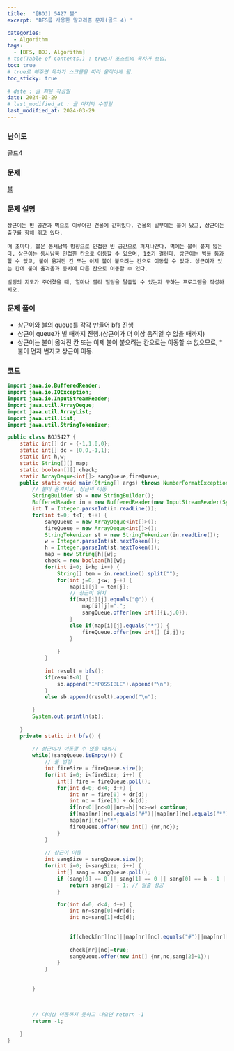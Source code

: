 ```yaml
---
title:  "[BOJ] 5427 불"
excerpt: "BFS를 사용한 알고리즘 문제(골드 4) "

categories:
  - Algorithm
tags:
  - [BFS, BOJ, Algorithm]
# toc(Table of Contents.) : true시 포스트의 목차가 보임.
toc: true
# true로 해주면 목차가 스크롤을 따라 움직이게 됨.
toc_sticky: true
 
# date : 글 처음 작성일
date: 2024-03-29
# last_modified_at : 글 마지막 수정일
last_modified_at: 2024-03-29
---
```

### 난이도  
골드4

### 문제 
[불](https://www.acmicpc.net/problem/5427>)

### 문제 설명
	상근이는 빈 공간과 벽으로 이루어진 건물에 갇혀있다. 건물의 일부에는 불이 났고, 상근이는 출구를 향해 뛰고 있다.

	매 초마다, 불은 동서남북 방향으로 인접한 빈 공간으로 퍼져나간다. 벽에는 불이 붙지 않는다. 상근이는 동서남북 인접한 칸으로 이동할 수 있으며, 1초가 걸린다. 상근이는 벽을 통과할 수 없고, 불이 옮겨진 칸 또는 이제 불이 붙으려는 칸으로 이동할 수 없다. 상근이가 있는 칸에 불이 옮겨옴과 동시에 다른 칸으로 이동할 수 있다.

	빌딩의 지도가 주어졌을 때, 얼마나 빨리 빌딩을 탈출할 수 있는지 구하는 프로그램을 작성하시오.

### 문제 풀이
* 상근이와 불의 queue를 각각 만들어 bfs 진행
* 상근이 queue가 빌 때까지 진행.(상근이가 더 이상 움직일 수 없을 때까지)
* 상근이는 불이 옮겨진 칸 또는 이제 불이 붙으려는 칸으로는 이동할 수 없으므로, * 불이 먼저 번지고 상근이 이동. 

### 코드

```java
import java.io.BufferedReader;
import java.io.IOException;
import java.io.InputStreamReader;
import java.util.ArrayDeque;
import java.util.ArrayList;
import java.util.List;
import java.util.StringTokenizer;

public class BOJ5427 {
	static int[] dr = {-1,1,0,0};
	static int[] dc = {0,0,-1,1};
	static int h,w;
	static String[][] map;
	static boolean[][] check;
	static ArrayDeque<int[]> sangQueue,fireQueue;
	public static void main(String[] args) throws NumberFormatException, IOException {
		// 불이 옴겨지고, 상근이 이동
		StringBuilder sb = new StringBuilder(); 
		BufferedReader in = new BufferedReader(new InputStreamReader(System.in));
		int T = Integer.parseInt(in.readLine());
		for(int t=0; t<T; t++) {	
			sangQueue = new ArrayDeque<int[]>();
			fireQueue = new ArrayDeque<int[]>();
			StringTokenizer st = new StringTokenizer(in.readLine());
			w = Integer.parseInt(st.nextToken());
			h = Integer.parseInt(st.nextToken());
			map = new String[h][w];
			check = new boolean[h][w];
			for(int i=0; i<h; i++) {
				String[] tem = in.readLine().split("");
				for(int j=0; j<w; j++) {
					map[i][j] = tem[j];
					// 상근이 위치
					if(map[i][j].equals("@")) {
						map[i][j]=".";
						sangQueue.offer(new int[]{i,j,0});
					}
					else if(map[i][j].equals("*")) {
						fireQueue.offer(new int[] {i,j});
					}
					
				}
			}
			
			int result = bfs();
			if(result<0) {
				sb.append("IMPOSSIBLE").append("\n");
			}
			else sb.append(result).append("\n");
			
		}
		System.out.println(sb);
		
	}
	private static int bfs() {
		
		// 상근이가 이동할 수 있을 때까지
		while(!sangQueue.isEmpty()) {
			// 불 번짐
			int fireSize = fireQueue.size();
			for(int i=0; i<fireSize; i++) {
				int[] fire = fireQueue.poll();
				for(int d=0; d<4; d++) {
					int nr = fire[0] + dr[d];
					int nc = fire[1] + dc[d];
					if(nr<0||nc<0||nr>=h||nc>=w) continue;
					if(map[nr][nc].equals("#")||map[nr][nc].equals("*")||map[nr][nc].equals("@"))continue;
					map[nr][nc]="*";
					fireQueue.offer(new int[] {nr,nc});
				}
			}
			
			// 상근이 이동
			int sangSize = sangQueue.size();
			for(int i=0; i<sangSize; i++) {
				int[] sang = sangQueue.poll();
				if (sang[0] == 0 || sang[1] == 0 || sang[0] == h - 1 || sang[1] == w - 1) {
                    return sang[2] + 1; // 탈출 성공
                }

				for(int d=0; d<4; d++) {
					int nr=sang[0]+dr[d];
					int nc=sang[1]+dc[d];
					
					
					if(check[nr][nc]||map[nr][nc].equals("#")||map[nr][nc].equals("*")) continue;
					
					check[nr][nc]=true;
					sangQueue.offer(new int[] {nr,nc,sang[2]+1});
				}
			}
			
			
		}
		
		
		
		// 더이상 이동하지 못하고 나오면 return -1
		return -1;
		
	}
}




```